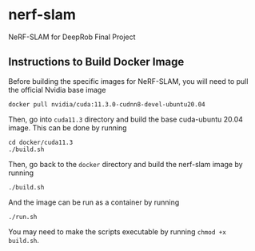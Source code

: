 # nerf-slam
NeRF-SLAM for DeepRob Final Project

## Instructions to Build Docker Image

Before building the specific images for NeRF-SLAM, you will need to pull the official Nvidia base image
```
docker pull nvidia/cuda:11.3.0-cudnn8-devel-ubuntu20.04
```

Then, go into `cuda11.3` directory and build the base cuda-ubuntu 20.04 image. This can be done by running

```
cd docker/cuda11.3
./build.sh
```

Then, go back to the `docker` directory and build the nerf-slam image by running
```
./build.sh
```

And the image can be run as a container by running
```
./run.sh
```

You may need to make the scripts executable by running `chmod +x build.sh`.
